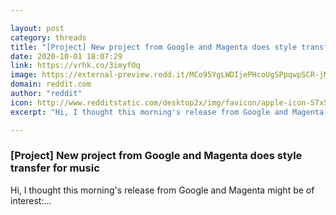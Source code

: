```yaml
---

layout: post
category: threads
title: "[Project] New project from Google and Magenta does style transfer for music"
date: 2020-10-01 18:07:29
link: https://vrhk.co/3imyfOq
image: https://external-preview.redd.it/MCo95YgLWDIjePHcoUgSPpqwpSCR-jMyC3BJU8rrJxU.jpg?width=1200&height=628.272251309&auto=webp&crop=1200:628.272251309,smart&s=8495697dec153ef5c738d15d0a67bae140ad1599
domain: reddit.com
author: "reddit"
icon: http://www.redditstatic.com/desktop2x/img/favicon/apple-icon-57x57.png
excerpt: "Hi, I thought this morning's release from Google and Magenta might be of interest:..."

---
```


### [Project] New project from Google and Magenta does style transfer for music

Hi, I thought this morning's release from Google and Magenta might be of interest:...